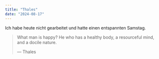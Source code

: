 ```yaml
---
title: "Thales"
date: "2024-08-17"
---
```


Ich habe heute nicht gearbeitet und hatte einen entspannten Samstag.

> What man is happy? He who has a healthy body, a resourceful mind, and a docile nature.
>
> — Thales
